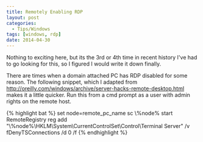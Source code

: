 ```yaml
---
title: Remotely Enabling RDP
layout: post
categories:
  - Tips/Windows
tags: [windows, rdp]
date: 2014-04-30
---
```


Nothing to exciting here, but its the 3rd or 4th time in recent history I've
had to go looking for this, so I figured I would write it down finally.

There are times when a domain attached PC has RDP disabled for some reason.
The following snippet, which I adapted from
<http://oreilly.com/windows/archive/server-hacks-remote-desktop.html> makes it a
little quicker. Run this from a cmd prompt as a user with admin rights on the
remote host.

{% highlight bat %}
set node=remote_pc_name
sc \\%node% start RemoteRegistry
reg add "\\%node%\HKLM\System\CurrentControlSet\Control\Terminal Server" /v fDenyTSConnections /d 0 /f
{% endhighlight %}

